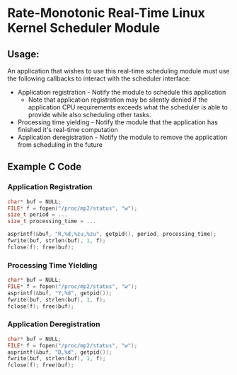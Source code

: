 # Rate-Monotonic Real-Time Linux Kernel Scheduler Module

## Usage:

An application that wishes to use this real-time scheduling module must use the 
following callbacks to interact with the scheduler interface: 
* Application registration - Notify the module to schedule this application
    * Note that application registration may be silently denied if the application CPU requirements exceeds what the scheduler is able to provide while also scheduling other tasks. 
* Processing time yielding - Notify the module that the application has finished it's real-time computation
* Application deregistration - Notify the module to remove the application from scheduling in the future

## Example C Code

### Application Registration

```C++
char* buf = NULL;
FILE* f = fopen("/proc/mp2/status", "w");
size_t period = ...
size_t processing_time = ...

asprintf(&buf, "R,%d,%zu,%zu", getpid(), period, processing_time);
fwrite(buf, strlen(buf), 1, f);
fclose(f); free(buf);
```

### Processing Time Yielding

```C++
char* buf = NULL;
FILE* f = fopen("/proc/mp2/status", "w");
asprintf(&buf, "Y,%d", getpid());
fwrite(buf, strlen(buf), 1, f);
fclose(f); free(buf);
```

### Application Deregistration

```C++
char* buf = NULL;
FILE* f = fopen("/proc/mp2/status", "w");
asprintf(&buf, "D,%d", getpid());
fwrite(buf, strlen(buf), 1, f);
fclose(f); free(buf);
```
